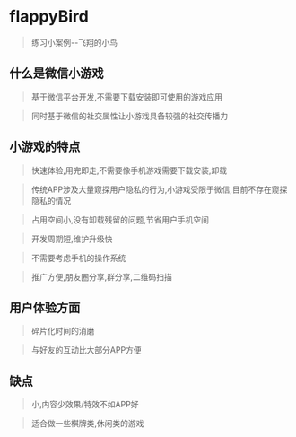 # flappyBird
> 练习小案例--飞翔的小鸟

## 什么是微信小游戏
> 基于微信平台开发,不需要下载安装即可使用的游戏应用

> 同时基于微信的社交属性让小游戏具备较强的社交传播力

## 小游戏的特点
> 快速体验,用完即走,不需要像手机游戏需要下载安装,卸载

> 传统APP涉及大量窥探用户隐私的行为,小游戏受限于微信,目前不存在窥探隐私的情况

> 占用空间小,没有卸载残留的问题,节省用户手机空间

> 开发周期短,维护升级快

> 不需要考虑手机的操作系统

> 推广方便,朋友圈分享,群分享,二维码扫描

## 用户体验方面
> 碎片化时间的消磨

> 与好友的互动比大部分APP方便

## 缺点
> 小,内容少效果/特效不如APP好

> 适合做一些棋牌类,休闲类的游戏

